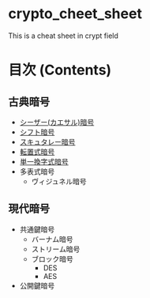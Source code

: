 # crypto_cheet_sheet
This is a cheat sheet in crypt field

# 目次 (Contents)

## 古典暗号
- [シーザー(カエサル)暗号](https://github.com/codon-sec/crypto_cheet_sheet/tree/main/classical_cipher/caesar.md)
- [シフト暗号](https://github.com/codon-sec/crypto_cheet_sheet/tree/main/classical_cipher/shift.md)
- [スキュタレー暗号](https://github.com/codon-sec/crypto_cheet_sheet/tree/main/classical_cipher/scytale_cipher.md)
- [転置式暗号](https://github.com/codon-sec/crypto_cheet_sheet/tree/main/classical_cipher/transposition_cipher.md)
- [単一換字式暗号](https://github.com/codon-sec/crypto_cheet_sheet/tree/main/classical_cipher/transposition_cipher.md)
- 多表式暗号
    - ヴィジュネル暗号

## 現代暗号
- 共通鍵暗号
    - バーナム暗号
    - ストリーム暗号
    - ブロック暗号
        - DES
        - AES
- 公開鍵暗号